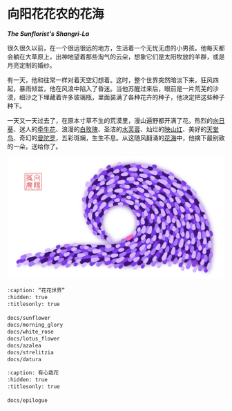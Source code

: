<!-- Created by 向阳花花农 (The Sunflorist) on 2024-11-22. -->
<!-- The Sunflorist's Shangri-La © 2024 by The Sunflorist is licensed under CC BY-NC-SA 4.0, all rights reserved. -->

# 向阳花花农的花海

***The Sunflorist's Shangri-La***

很久很久以前，在一个很远很远的地方，生活着一个无忧无虑的小男孩。他每天都会躺在大草原上，出神地望着那些淘气的云朵，想象它们是太阳牧放的羊群，或是月亮定制的婚纱。

有一天，他和往常一样对着天空幻想着。这时，整个世界突然暗淡下来，狂风四起，暴雨倾盆，他在风浪中陷入了昏迷。当他苏醒过来后，眼前是一片荒芜的沙漠，细沙之下埋藏着许多玻璃瓶，里面装满了各种花卉的种子，他决定把这些种子种下。

一天又一天过去了，在原本寸草不生的荒漠里，漫山遍野都开满了花。热烈的[向日葵](./docs/sunflower)、迷人的[牵牛花](./docs/morning_glory)、浪漫的[白玫瑰](./docs/white_rose)、圣洁的[水芙蓉](./docs/lotus_flower)、灿烂的[映山红](./docs/azalea)、美好的[天堂鸟](./docs/strelitzia)、奇幻的[曼陀罗](./docs/datura)，五彩斑斓，生生不息。从这随风翻涌的[花海](https://t1.kugou.com/song.html?id=68tTJ5aCTV2)中，他摘下最别致的一朵，送给你了。

<img src="_images/Wave.png" alt="Wave" class="bg-transparent align-center">

```{toctree}
:caption: “花花世界”
:hidden: true
:titlesonly: true

docs/sunflower
docs/morning_glory
docs/white_rose
docs/lotus_flower
docs/azalea
docs/strelitzia
docs/datura
```

```{toctree}
:caption: 有心栽花
:hidden: true
:titlesonly: true

docs/epilogue
```
